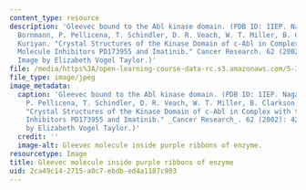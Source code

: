 ```yaml
---
content_type: resource
description: 'Gleevec bound to the Abl kinase domain. (PDB ID: 1IEP. Nagar, B., W.
  Bornmann, P. Pellicena, T. Schindler, D. R. Veach, W. T. Miller, B. Clarkson, J.
  Kuriyan. "Crystal Structures of the Kinase Domain of c-Abl in Complex with the Small
  Molecule Inhibitors PD173955 and Imatinib." Cancer Research. 62 (2002): 4236-4243.
  Image by Elizabeth Vogel Taylor.)'
file: /media/https%3A/open-learning-course-data-rc.s3.amazonaws.com/5-36-biochemistry-laboratory-spring-2009/2ca49c142715a0c7ebdbed4a1187c903_5-36S09-th.jpg
file_type: image/jpeg
image_metadata:
  caption: 'Gleevec bound to the Abl kinase domain. (PDB ID: 1IEP. Nagar, B., W. Bornmann,
    P. Pellicena, T. Schindler, D. R. Veach, W. T. Miller, B. Clarkson, J. Kuriyan.
    "Crystal Structures of the Kinase Domain of c-Abl in Complex with the Small Molecule
    Inhibitors PD173955 and Imatinib." _Cancer Research_. 62 (2002): 4236-4243. Image
    by Elizabeth Vogel Taylor.)'
  credit: ''
  image-alt: Gleevec molecule inside purple ribbons of enzyme.
resourcetype: Image
title: Gleevec molecule inside purple ribbons of enzyme
uid: 2ca49c14-2715-a0c7-ebdb-ed4a1187c903
---
```

